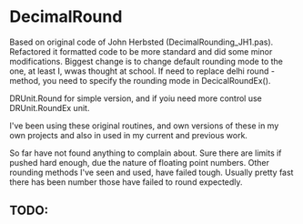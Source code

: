 # DecimalRound

Based on original code of John Herbsted (DecimalRounding_JH1.pas). Refactored it formatted code to be more standard and did some minor modifications. Biggest change is to change default rounding mode to the one, at least I, wwas thought at school. If need to replace delhi round -method, you need to specify the rounding mode in  DecicalRoundEx().

DRUnit.Round for simple version, and if yoiu need more control use DRUnit.RoundEx unit.

I've been using these original routines, and own versions of these in my own projects and also in used in my current and previous work.

So far have not found anything to complain about. Sure there are limits if pushed hard enough, due the nature of floating point numbers. Other rounding methods I've seen and used, have failed tough. Usually pretty fast there has been number those have failed to round expectedly.

## TODO:
 

